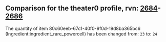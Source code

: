 ## Comparison for the theater0 profile, rvn: [2684](https://github.com/PRO100KatYT/FortniteProfileRevisions/tree/main/profiles/theater0/2684%20theater0.json)-[2686](https://github.com/PRO100KatYT/FortniteProfileRevisions/tree/main/profiles/theater0/2686%20theater0.json)

The quantity of item 80c60eeb-67c1-40f0-9f0d-19d8ba365bc6 (Ingredient:ingredient_rare_powercell) has been changed from: `23` to: `24`
<br><br>
